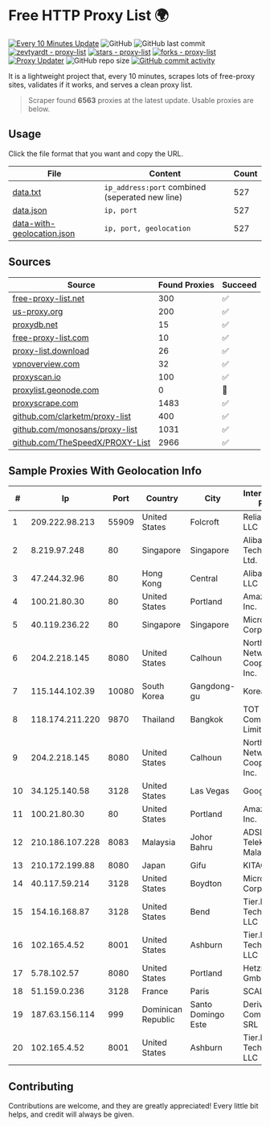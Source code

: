 
# Free HTTP Proxy List 🌍

[![Every 10 Minutes Update](https://github.com/mertguvencli/http-proxy-list/actions/workflows/main.yml/badge.svg?branch=main)](https://github.com/mertguvencli/http-proxy-list/actions/workflows/main.yml)
![GitHub](https://img.shields.io/github/license/mertguvencli/http-proxy-list)
![GitHub last commit](https://img.shields.io/github/last-commit/mertguvencli/http-proxy-list)
[![zevtyardt - proxy-list](https://img.shields.io/static/v1?label=zevtyardt&message=proxy-list&color=blue&logo=github)](https://github.com/zevtyardt/proxy-list "Go to GitHub repo")
[![stars - proxy-list](https://img.shields.io/github/stars/zevtyardt/proxy-list?style=social)](https://github.com/zevtyardt/proxy-list)
[![forks - proxy-list](https://img.shields.io/github/forks/zevtyardt/proxy-list?style=social)](https://github.com/zevtyardt/proxy-list)
[![Proxy Updater](https://github.com/zevtyardt/proxy-list/workflows/Proxy%20Updater/badge.svg)](https://github.com/zevtyardt/proxy-list/actions?query=workflow:"Proxy+Updater")
![GitHub repo size](https://img.shields.io/github/repo-size/zevtyardt/proxy-list)
[![GitHub commit activity](https://img.shields.io/github/commit-activity/m/zevtyardt/proxy-list?logo=commits)](https://github.com/zevtyardt/proxy-list/commits/main)

It is a lightweight project that, every 10 minutes, scrapes lots of free-proxy sites, validates if it works, and serves a clean proxy list.

> Scraper found **6563** proxies at the latest update. Usable proxies are below.

## Usage

Click the file format that you want and copy the URL.

|File|Content|Count|
|----|-------|-----|
|[data.txt](https://raw.githubusercontent.com/mertguvencli/http-proxy-list/main/proxy-list/data.txt)|`ip_address:port` combined (seperated new line)|527|
|[data.json](https://raw.githubusercontent.com/mertguvencli/http-proxy-list/main/proxy-list/data.json)|`ip, port`|527|
|[data-with-geolocation.json](https://raw.githubusercontent.com/mertguvencli/http-proxy-list/main/proxy-list/data-with-geolocation.json)|`ip, port, geolocation`|527|

## Sources

|Source|Found Proxies|Succeed|
|------|-------------|-------|
|[free-proxy-list.net](https://free-proxy-list.net)|300|✅|
|[us-proxy.org](https://www.us-proxy.org)|200|✅|
|[proxydb.net](http://proxydb.net)|15|✅|
|[free-proxy-list.com](https://free-proxy-list.com/?page=&port=&type%5B%5D=http&type%5B%5D=https&up_time=0&search=Search)|10|✅|
|[proxy-list.download](https://www.proxy-list.download/HTTP)|26|✅|
|[vpnoverview.com](https://vpnoverview.com/privacy/anonymous-browsing/free-proxy-servers)|32|✅|
|[proxyscan.io](https://www.proxyscan.io)|100|✅|
|[proxylist.geonode.com](https://proxylist.geonode.com/api/proxy-list?limit=300&page=1&sort_by=lastChecked&sort_type=desc&protocols=http,https)|0|🚫|
|[proxyscrape.com](https://api.proxyscrape.com/v2/?request=displayproxies&protocol=http&timeout=10000&country=all&ssl=all&anonymity=all)|1483|✅|
|[github.com/clarketm/proxy-list](https://raw.githubusercontent.com/clarketm/proxy-list/master/proxy-list-raw.txt)|400|✅|
|[github.com/monosans/proxy-list](https://raw.githubusercontent.com/monosans/proxy-list/main/proxies/http.txt)|1031|✅|
|[github.com/TheSpeedX/PROXY-List](https://raw.githubusercontent.com/TheSpeedX/PROXY-List/master/http.txt)|2966|✅|


## Sample Proxies With Geolocation Info

|#|Ip|Port|Country|City|Internet Service Provider|
|-|--|----|-------|----|-------------------------|
|1|209.222.98.213|55909|United States|Folcroft|ReliableSite.Net LLC|
|2|8.219.97.248|80|Singapore|Singapore|Alibaba (US) Technology Co., Ltd.|
|3|47.244.32.96|80|Hong Kong|Central|Alibaba.com LLC|
|4|100.21.80.30|80|United States|Portland|Amazon.com, Inc.|
|5|40.119.236.22|80|Singapore|Singapore|Microsoft Corporation|
|6|204.2.218.145|8080|United States|Calhoun|North Georgia Network Cooperative, Inc.|
|7|115.144.102.39|10080|South Korea|Gangdong-gu|Korea Telecom|
|8|118.174.211.220|9870|Thailand|Bangkok|TOT Public Company Limited|
|9|204.2.218.145|8080|United States|Calhoun|North Georgia Network Cooperative, Inc.|
|10|34.125.140.58|3128|United States|Las Vegas|Google LLC|
|11|100.21.80.30|80|United States|Portland|Amazon.com, Inc.|
|12|210.186.107.228|8083|Malaysia|Johor Bahru|ADSL Streamyx Telekom Malaysia|
|13|210.172.199.88|8080|Japan|Gifu|KITAGATA|
|14|40.117.59.214|3128|United States|Boydton|Microsoft Corporation|
|15|154.16.168.87|3128|United States|Bend|Tier.Net Technologies LLC|
|16|102.165.4.52|8001|United States|Ashburn|Tier.Net Technologies LLC|
|17|5.78.102.57|8080|United States|Portland|Hetzner Online GmbH|
|18|51.159.0.236|3128|France|Paris|SCALEWAY|
|19|187.63.156.114|999|Dominican Republic|Santo Domingo Este|Derivalnet Y Comunicaciones SRL|
|20|102.165.4.52|8001|United States|Ashburn|Tier.Net Technologies LLC|



## Contributing

Contributions are welcome, and they are greatly appreciated! Every
little bit helps, and credit will always be given.

